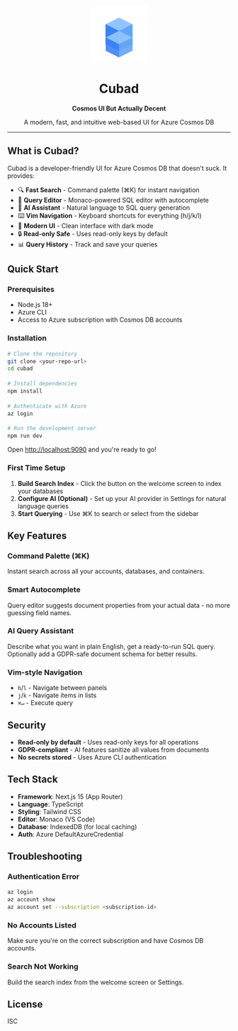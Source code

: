 <div align="center">
  <img src="app/icon.svg" width="128" height="128" alt="Cubad Logo">
  <h1>Cubad</h1>
  <p><strong>Cosmos UI But Actually Decent</strong></p>
  <p>A modern, fast, and intuitive web-based UI for Azure Cosmos DB</p>
</div>

---

## What is Cubad?

Cubad is a developer-friendly UI for Azure Cosmos DB that doesn't suck. It provides:

- 🔍 **Fast Search** - Command palette (⌘K) for instant navigation
- 📝 **Query Editor** - Monaco-powered SQL editor with autocomplete
- 🤖 **AI Assistant** - Natural language to SQL query generation
- ⌨️ **Vim Navigation** - Keyboard shortcuts for everything (h/j/k/l)
- 🎨 **Modern UI** - Clean interface with dark mode
- 🔒 **Read-only Safe** - Uses read-only keys by default
- 📊 **Query History** - Track and save your queries

## Quick Start

### Prerequisites

- Node.js 18+
- Azure CLI
- Access to Azure subscription with Cosmos DB accounts

### Installation

```bash
# Clone the repository
git clone <your-repo-url>
cd cubad

# Install dependencies
npm install

# Authenticate with Azure
az login

# Run the development server
npm run dev
```

Open [http://localhost:9090](http://localhost:9090) and you're ready to go!

### First Time Setup

1. **Build Search Index** - Click the button on the welcome screen to index your databases
2. **Configure AI (Optional)** - Set up your AI provider in Settings for natural language queries
3. **Start Querying** - Use ⌘K to search or select from the sidebar

## Key Features

### Command Palette (⌘K)
Instant search across all your accounts, databases, and containers.

### Smart Autocomplete
Query editor suggests document properties from your actual data - no more guessing field names.

### AI Query Assistant
Describe what you want in plain English, get a ready-to-run SQL query. Optionally add a GDPR-safe document schema for better results.

### Vim-style Navigation
- `h`/`l` - Navigate between panels
- `j`/`k` - Navigate items in lists
- `⌘↵` - Execute query

## Security

- **Read-only by default** - Uses read-only keys for all operations
- **GDPR-compliant** - AI features sanitize all values from documents
- **No secrets stored** - Uses Azure CLI authentication

## Tech Stack

- **Framework**: Next.js 15 (App Router)
- **Language**: TypeScript
- **Styling**: Tailwind CSS
- **Editor**: Monaco (VS Code)
- **Database**: IndexedDB (for local caching)
- **Auth**: Azure DefaultAzureCredential

## Troubleshooting

### Authentication Error
```bash
az login
az account show
az account set --subscription <subscription-id>
```

### No Accounts Listed
Make sure you're on the correct subscription and have Cosmos DB accounts.

### Search Not Working
Build the search index from the welcome screen or Settings.

## License

ISC
